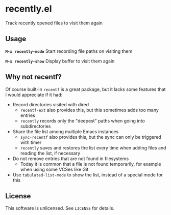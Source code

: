recently.el
===========


Track recently opened files to visit them again


Usage
-----

**`M-x recently-mode`** Start recording file paths on visiting them

**`M-x recently-show`** Display buffer to visit them again


Why not recentf?
----------------

Of course built-in `recentf` is a great package, but it lacks some
features that I would appreciate if it had:

- Record directories visited with dired
  - `recentf-ext` also provides this, but this sometimes adds too many
    entries
  - `recently` records only the "deepest" paths when going into
    subdirectories
- Share the file list among multiple Emacs instances
  - `sync-recentf` also provides this, but the sync can only be
    triggered with timer
  - `recently` saves and restores the list every time when adding
    files and reading the list, if necessary
- Do not remove entries that are not found in filesystems
  - Today it is common that a file is not found temporarily,
    for example when using some VCSes like Git
- Use `tabulated-list-mode` to show the list, instead of a special
  mode for this


License
-------

This software is unlicensed. See `LICENSE` for details.
